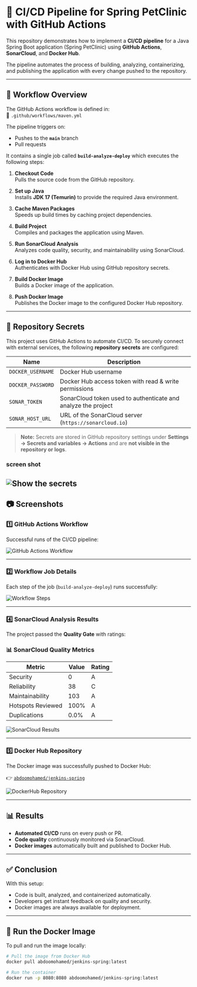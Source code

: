 # 🚀 CI/CD Pipeline for Spring PetClinic with GitHub Actions

This repository demonstrates how to implement a **CI/CD pipeline** for a Java Spring Boot application (Spring PetClinic) using **GitHub Actions**, **SonarCloud**, and **Docker Hub**.  

The pipeline automates the process of building, analyzing, containerizing, and publishing the application with every change pushed to the repository.  

---

## 🔄 Workflow Overview

The GitHub Actions workflow is defined in:  
📂 `.github/workflows/maven.yml`

The pipeline triggers on:
- Pushes to the **`main`** branch  
- Pull requests  

It contains a single job called **`build-analyze-deploy`** which executes the following steps:

1. **Checkout Code**  
   Pulls the source code from the GitHub repository.

2. **Set up Java**  
   Installs **JDK 17 (Temurin)** to provide the required Java environment.

3. **Cache Maven Packages**  
   Speeds up build times by caching project dependencies.

4. **Build Project**  
   Compiles and packages the application using Maven.

5. **Run SonarCloud Analysis**  
   Analyzes code quality, security, and maintainability using SonarCloud.

6. **Log in to Docker Hub**  
   Authenticates with Docker Hub using GitHub repository secrets.

7. **Build Docker Image**  
   Builds a Docker image of the application.

8. **Push Docker Image**  
   Publishes the Docker image to the configured Docker Hub repository.
 

---

## 🔐 Repository Secrets

This project uses GitHub Actions to automate CI/CD. To securely connect with external services, the following **repository secrets** are configured:

| Name              | Description |
|------------------|-------------|
| `DOCKER_USERNAME` | Docker Hub username |
| `DOCKER_PASSWORD` | Docker Hub access token with read & write permissions |
| `SONAR_TOKEN`     | SonarCloud token used to authenticate and analyze the project |
| `SONAR_HOST_URL`  | URL of the SonarCloud server (`https://sonarcloud.io`) |

> **Note:** Secrets are stored in GitHub repository settings under **Settings → Secrets and variables → Actions** and are **not visible in the repository or logs**.
### screen shot 
![Show the secrets](4.png)
---

## 📷 Screenshots

### 1️⃣ GitHub Actions Workflow  
Successful runs of the CI/CD pipeline:  

![GitHub Actions Workflow](1.png)

---

### 2️⃣ Workflow Job Details  
Each step of the job (`build-analyze-deploy`) runs successfully:  

![Workflow Steps](2.png)

---

### 4️⃣ SonarCloud Analysis Results  
The project passed the **Quality Gate** with ratings:    
### 📊 SonarCloud Quality Metrics

| Metric               | Value  | Rating |
|---------------------|-------|--------|
| Security             | 0     | A      |
| Reliability          | 38    | C      |
| Maintainability      | 103   | A      |
| Hotspots Reviewed    | 100%  | A      |
| Duplications         | 0.0%  | A      |


![SonarCloud Results](sonarcloud.png)

---

### 5️⃣ Docker Hub Repository  
The Docker image was successfully pushed to Docker Hub:  

👉 [`abdoomohamed/jenkins-spring`](https://hub.docker.com/repository/docker/abdoomohamed/jenkins-spring)  

![DockerHub Repository](dockerhup.png)

---

## 📊 Results

- **Automated CI/CD** runs on every push or PR.  
- **Code quality** continuously monitored via SonarCloud.  
- **Docker images** automatically built and published to Docker Hub.  

---

## ✅ Conclusion

With this setup:
- Code is built, analyzed, and containerized automatically.  
- Developers get instant feedback on quality and security.  
- Docker images are always available for deployment.  

---

## 🐳 Run the Docker Image

To pull and run the image locally:  

```bash
# Pull the image from Docker Hub
docker pull abdoomohamed/jenkins-spring:latest

# Run the container
docker run -p 8080:8080 abdoomohamed/jenkins-spring:latest

